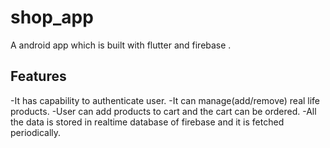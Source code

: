 # shop_app

A android app which is built with flutter and firebase .

## Features

-It has capability to authenticate user.
-It can manage(add/remove) real life products.
-User can add products to cart and the cart can be ordered.
-All the data is stored in  realtime database of firebase and it is fetched periodically. 

